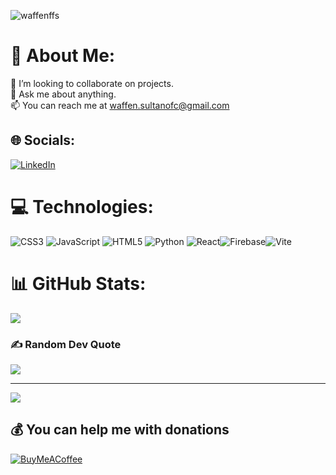 <p align="left"> <img src="https://komarev.com/ghpvc/?username=waffenffs&label=Profile%20views&color=0e75b6&style=flat" alt="waffenffs" /> </p>

# 💫 About Me:
🤝 I’m looking to collaborate on projects.<br>💬 Ask me about anything.<br>📫 You can reach me at waffen.sultanofc@gmail.com<br>

## 🌐 Socials:
[![LinkedIn](https://img.shields.io/badge/LinkedIn-%230077B5.svg?logo=linkedin&logoColor=white)](https://linkedin.com/in/wffnsltan) 

# 💻 Technologies:
![CSS3](https://img.shields.io/badge/css3-%231572B6.svg?style=for-the-badge&logo=css3&logoColor=white) ![JavaScript](https://img.shields.io/badge/javascript-%23323330.svg?style=for-the-badge&logo=javascript&logoColor=%23F7DF1E) ![HTML5](https://img.shields.io/badge/html5-%23E34F26.svg?style=for-the-badge&logo=html5&logoColor=white) ![Python](https://img.shields.io/badge/python-3670A0?style=for-the-badge&logo=python&logoColor=ffdd54) ![React](https://img.shields.io/badge/react-%2320232a.svg?style=for-the-badge&logo=react&logoColor=%2361DAFB)![Firebase](https://img.shields.io/badge/Firebase-039BE5?style=for-the-badge&logo=Firebase&logoColor=white)![Vite](https://img.shields.io/badge/vite-%23646CFF.svg?style=for-the-badge&logo=vite&logoColor=white)
# 📊 GitHub Stats:
![](https://github-readme-streak-stats.herokuapp.com/?user=Waffenffs&theme=dark&hide_border=false)<br/>

### ✍️ Random Dev Quote
![](https://quotes-github-readme.vercel.app/api?type=horizontal&theme=radical)

---
[![](https://visitcount.itsvg.in/api?id=Waffenffs&icon=0&color=0)](https://visitcount.itsvg.in)

  ## 💰 You can help me with donations
  [![BuyMeACoffee](https://img.shields.io/badge/Buy%20Me%20a%20Coffee-ffdd00?style=for-the-badge&logo=buy-me-a-coffee&logoColor=black)](https://buymeacoffee.com/waffenffs) 

  
<!-- Proudly created with GPRM ( https://gprm.itsvg.in ) -->

